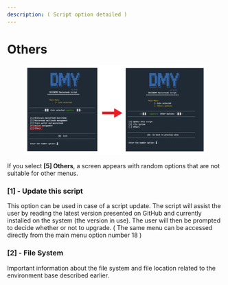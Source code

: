 ```yaml
---
description: ( Script option detailed )
---
```


# Others

<figure><img src="../../../.gitbook/assets/Script_7_0_Trans_to_others.png" alt=""><figcaption></figcaption></figure>

If you select **\[5] Others**, a screen appears with random options that are not suitable for other menus.

### \[1] - Update this script

This option can be used in case of a script update. The script will assist the user by reading the latest version presented on GitHub and currently installed on the system (the version in use). The user will then be prompted to decide whether or not to upgrade. ( The same menu can be accessed directly from the main menu option number 18 )

### \[2] - File System

Important information about the file system and file location related to the environment base described earlier.
